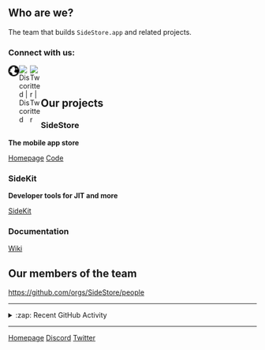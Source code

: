 <!-- 
Docs: How to use GitHub README and actions to auto-generate embedded content.
https://github.com/anuraghazra/github-readme-stats
https://www.youtube.com/watch?v=n6d4KHSKqGk
https://github.com/rahuldkjain/github-profile-readme-generator
 -->

## Who are we?

The team that builds `SideStore.app` and related projects.

### Connect with us:

<!--
[![Website](https://img.shields.io/website?label=sidestore.io&style=for-the-badge&url=https://sidestore.io)](https://sidestore.io)
[![Twitter Follow](https://img.shields.io/twitter/follow/sidestore_io?color=1DA1F2&logo=twitter&style=for-the-badge)](https://twitter.com/intent/follow?original_referer=https%3A%2F%2Fgithub.com%2Fsidestore&screen_name=sidestore)
[![GitHub Followers](https://img.shields.io/github/followers/sidestore?style=for-the-badge)]()
[![GitHub Sponsors](https://img.shields.io/github/sponsors/sidestore?style=for-the-badge
)]() 
-->

[<img align="left" alt="sidestore.io" width="22px" src="https://raw.githubusercontent.com/iconic/open-iconic/master/svg/globe.svg" />][website]
[<img align="left" alt="Discord | Discord" width="22px" src="https://cdn.jsdelivr.net/npm/simple-icons@v3/icons/discord.svg" />][discord]
[<img align="left" alt="Twitter | Twitter" width="22px" src="https://cdn.jsdelivr.net/npm/simple-icons@v3/icons/twitter.svg" />][twitter]

<br />
<br />

## Our projects

### SideStore

__The mobile app store__

[Homepage][website]
[Code][git.sidestore]

### SideKit

__Developer tools for JIT and more__

[SideKit][git.sidekit]

### Documentation

[Wiki][wiki]

## Our members of the team

https://github.com/orgs/SideStore/people

---

<details>
  <summary>:zap: Recent GitHub Activity</summary>

<!--START_SECTION:activity-->
1. 🗣 Commented on [#815](https://github.com/SideStore/SideStore/issues/815) in [SideStore/SideStore](https://github.com/SideStore/SideStore)
2. 💪 Opened PR [#8](https://github.com/SideStore/AltSign/pull/8) in [SideStore/AltSign](https://github.com/SideStore/AltSign)
3. 🗣 Commented on [#815](https://github.com/SideStore/SideStore/issues/815) in [SideStore/SideStore](https://github.com/SideStore/SideStore)
4. 🗣 Commented on [#815](https://github.com/SideStore/SideStore/issues/815) in [SideStore/SideStore](https://github.com/SideStore/SideStore)
5. 💪 Opened PR [#62](https://github.com/SideStore/sidestore.github.io/pull/62) in [SideStore/sidestore.github.io](https://github.com/SideStore/sidestore.github.io)
6. 🗣 Commented on [#813](https://github.com/SideStore/SideStore/issues/813) in [SideStore/SideStore](https://github.com/SideStore/SideStore)
7. 🗣 Commented on [#813](https://github.com/SideStore/SideStore/issues/813) in [SideStore/SideStore](https://github.com/SideStore/SideStore)
8. 🗣 Commented on [#813](https://github.com/SideStore/SideStore/issues/813) in [SideStore/SideStore](https://github.com/SideStore/SideStore)
9. 🎉 Merged PR [#7](https://github.com/SideStore/AltSign/pull/7) in [SideStore/AltSign](https://github.com/SideStore/AltSign)
10. 🗣 Commented on [#813](https://github.com/SideStore/SideStore/issues/813) in [SideStore/SideStore](https://github.com/SideStore/SideStore)
11. 🗣 Commented on [#737](https://github.com/SideStore/SideStore/issues/737) in [SideStore/SideStore](https://github.com/SideStore/SideStore)
12. 💪 Opened PR [#815](https://github.com/SideStore/SideStore/pull/815) in [SideStore/SideStore](https://github.com/SideStore/SideStore)
13. 🎉 Merged PR [#6](https://github.com/SideStore/AltSign/pull/6) in [SideStore/AltSign](https://github.com/SideStore/AltSign)
14. ❗️ Opened issue [#814](https://github.com/SideStore/SideStore/issues/814) in [SideStore/SideStore](https://github.com/SideStore/SideStore)
15. 💪 Opened PR [#7](https://github.com/SideStore/AltSign/pull/7) in [SideStore/AltSign](https://github.com/SideStore/AltSign)
16. 🗣 Commented on [#813](https://github.com/SideStore/SideStore/issues/813) in [SideStore/SideStore](https://github.com/SideStore/SideStore)
17. 🗣 Commented on [#790](https://github.com/SideStore/SideStore/issues/790) in [SideStore/SideStore](https://github.com/SideStore/SideStore)
18. ❗️ Closed issue [#790](https://github.com/SideStore/SideStore/issues/790) in [SideStore/SideStore](https://github.com/SideStore/SideStore)
19. 🗣 Commented on [#813](https://github.com/SideStore/SideStore/issues/813) in [SideStore/SideStore](https://github.com/SideStore/SideStore)
20. ❗️ Closed issue [#813](https://github.com/SideStore/SideStore/issues/813) in [SideStore/SideStore](https://github.com/SideStore/SideStore)
<!--END_SECTION:activity-->

</details>

---

[Homepage][patreon] [Discord][discord] [Twitter][twitter]

<!--
- [Patreon][patreon]
- [OpenCollective][opencollective]
- [YouTube][youtube]
-->

[website]: https://sidestore.io
[wiki]: https://wiki.sidestore.io
[twitter]: https://twitter.com/sidestore_io
[discord]: https://discord.gg/sidestore-949183273383395328
[youtube]: https://youtube.com/TODO
[patreon]: https://www.patreon.com/SideStore
[opencollective]: https://opencollective.com/TODO
[git.sidestore]: https://github.com/SideStore/SideStore/
[git.sidekit]: https://github.com/SideStore/SideKit

